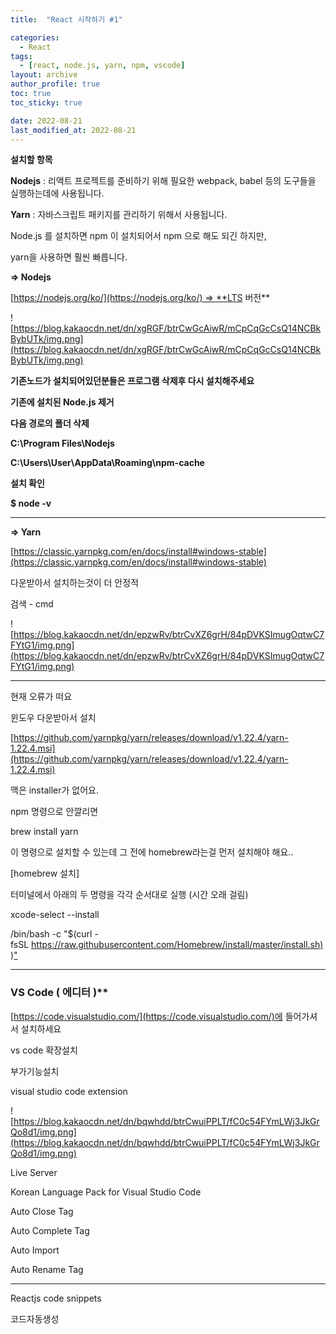 ```yaml
---
title:  "React 시작하기 #1"

categories:
  - React
tags:
  - [react, node.js, yarn, npm, vscode]
layout: archive
author_profile: true
toc: true
toc_sticky: true

date: 2022-08-21
last_modified_at: 2022-08-21
---
```



**설치할 항목**

**Nodejs** : 리액트 프로젝트를 준비하기 위해 필요한 webpack, babel 등의 도구들을 실행하는데에 사용됩니다.

**Yarn** : 자바스크립트 패키지를 관리하기 위해서 사용됩니다.

Node.js 를 설치하면 npm 이 설치되어서 npm 으로 해도 되긴 하지만,

yarn을 사용하면 훨씬 빠릅니다.

**=> Nodejs**

[https://nodejs.org/ko/](https://nodejs.org/ko/) => **LTS 버전**

![https://blog.kakaocdn.net/dn/xgRGF/btrCwGcAiwR/mCpCqGcCsQ14NCBkBybUTk/img.png](https://blog.kakaocdn.net/dn/xgRGF/btrCwGcAiwR/mCpCqGcCsQ14NCBkBybUTk/img.png)

**기존노드가 설치되어있던분들은 프로그램 삭제후 다시 설치해주세요** 

**기존에 설치된 Node.js 제거**

**다음 경로의 폴더 삭제**

**C:\Program Files\Nodejs**

**C:\Users\User\AppData\Roaming\npm-cache**

**설치 확인**

**$ node -v**

---

**=> Yarn**

[https://classic.yarnpkg.com/en/docs/install#windows-stable](https://classic.yarnpkg.com/en/docs/install#windows-stable)

다운받아서 설치하는것이 더 안정적

검색 - cmd

![https://blog.kakaocdn.net/dn/epzwRv/btrCvXZ6grH/84pDVKSImugOqtwC7FYtG1/img.png](https://blog.kakaocdn.net/dn/epzwRv/btrCvXZ6grH/84pDVKSImugOqtwC7FYtG1/img.png)

---

현재 오류가 떠요

윈도우 다운받아서 설치

[https://github.com/yarnpkg/yarn/releases/download/v1.22.4/yarn-1.22.4.msi](https://github.com/yarnpkg/yarn/releases/download/v1.22.4/yarn-1.22.4.msi)

맥은 installer가 없어요.

npm 명령으로 안깔리면

brew install yarn

이 명령으로 설치할 수 있는데 그 전에 homebrew라는걸 먼저 설치해야 해요..

[homebrew 설치]

터미널에서 아래의 두 명령을 각각 순서대로 실행 (시간 오래 걸림)

xcode-select --install

/bin/bash -c "$(curl -fsSL [https://raw.githubusercontent.com/Homebrew/install/master/install.sh)](https://raw.githubusercontent.com/Homebrew/install/master/install.sh))["](https://raw.githubusercontent.com/Homebrew/install/master/install.sh%29%22)

---

### VS Code ( 에디터 )**

[https://code.visualstudio.com/](https://code.visualstudio.com/)에 들어가셔서 설치하세요

vs code 확장설치

부가기능설치

visual studio code extension

![https://blog.kakaocdn.net/dn/bqwhdd/btrCwuiPPLT/fC0c54FYmLWj3JkGrQo8d1/img.png](https://blog.kakaocdn.net/dn/bqwhdd/btrCwuiPPLT/fC0c54FYmLWj3JkGrQo8d1/img.png)

Live Server

Korean Language Pack for Visual Studio Code

Auto Close Tag

Auto Complete Tag

Auto Import

Auto Rename Tag

---

Reactjs code snippets

코드자동생성